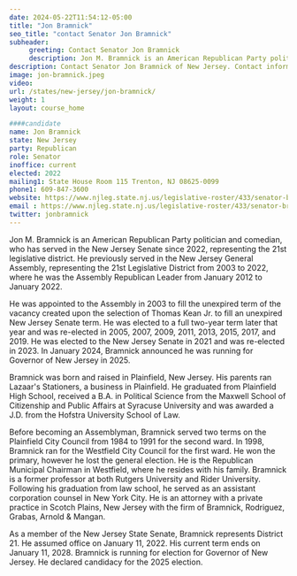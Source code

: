 ```yaml
---
date: 2024-05-22T11:54:12-05:00
title: "Jon Bramnick"
seo_title: "contact Senator Jon Bramnick"
subheader:
     greeting: Contact Senator Jon Bramnick
     description: Jon M. Bramnick is an American Republican Party politician and comedian, who has served in the New Jersey Senate since 2022, representing the 21st legislative district.
description: Contact Senator Jon Bramnick of New Jersey. Contact information for Jon Bramnick includes email address, phone number, and mailing address.
image: jon-bramnick.jpeg
video:
url: /states/new-jersey/jon-bramnick/
weight: 1
layout: course_home

####candidate
name: Jon Bramnick
state: New Jersey
party: Republican
role: Senator
inoffice: current
elected: 2022
mailing1: State House Room 115 Trenton, NJ 08625-0099
phone1: 609-847-3600
website: https://www.njleg.state.nj.us/legislative-roster/433/senator-bramnick/
email : https://www.njleg.state.nj.us/legislative-roster/433/senator-bramnick/
twitter: jonbramnick
---
```

Jon M. Bramnick is an American Republican Party politician and comedian, who has served in the New Jersey Senate since 2022, representing the 21st legislative district. He previously served in the New Jersey General Assembly, representing the 21st Legislative District from 2003 to 2022, where he was the Assembly Republican Leader from January 2012 to January 2022. 

He was appointed to the Assembly in 2003 to fill the unexpired term of the vacancy created upon the selection of Thomas Kean Jr. to fill an unexpired New Jersey Senate term. He was elected to a full two-year term later that year and was re-elected in 2005, 2007, 2009, 2011, 2013, 2015, 2017, and 2019. He was elected to the New Jersey Senate in 2021 and was re-elected in 2023. In January 2024, Bramnick announced he was running for Governor of New Jersey in 2025.

Bramnick was born and raised in Plainfield, New Jersey. His parents ran Lazaar's Stationers, a business in Plainfield. He graduated from Plainfield High School, received a B.A. in Political Science from the Maxwell School of Citizenship and Public Affairs at Syracuse University and was awarded a J.D. from the Hofstra University School of Law. 

Before becoming an Assemblyman, Bramnick served two terms on the Plainfield City Council from 1984 to 1991 for the second ward. In 1998, Bramnick ran for the Westfield City Council for the first ward. He won the primary, however he lost the general election. He is the Republican Municipal Chairman in Westfield, where he resides with his family. Bramnick is a former professor at both Rutgers University and Rider University. Following his graduation from law school, he served as an assistant corporation counsel in New York City. He is an attorney with a private practice in Scotch Plains, New Jersey with the firm of Bramnick, Rodriguez, Grabas, Arnold & Mangan.

As a member of the New Jersey State Senate, Bramnick represents District 21. He assumed office on January 11, 2022. His current term ends on January 11, 2028. Bramnick is running for election for Governor of New Jersey. He declared candidacy for the 2025 election.

